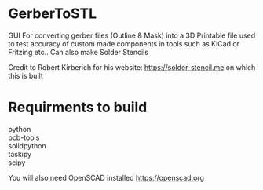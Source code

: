 # GerberToSTL
GUI For converting gerber files (Outline &amp; Mask) into a 3D Printable file used to test accuracy of custom made components in tools such as KiCad or Fritzing etc..  Can also make Solder Stencils

Credit to Robert Kirberich for his website: https://solder-stencil.me on which this is built

# Requirments to build
python  
pcb-tools  
solidpython  
taskipy  
scipy  

You will also need OpenSCAD installed https://openscad.org
